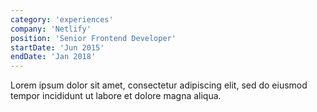 ```yaml
---
category: 'experiences'
company: 'Netlify'
position: 'Senior Frontend Developer'
startDate: 'Jun 2015'
endDate: 'Jan 2018'
---
```


Lorem ipsum dolor sit amet, consectetur adipiscing elit, sed do eiusmod tempor incididunt ut labore et dolore magna aliqua.
